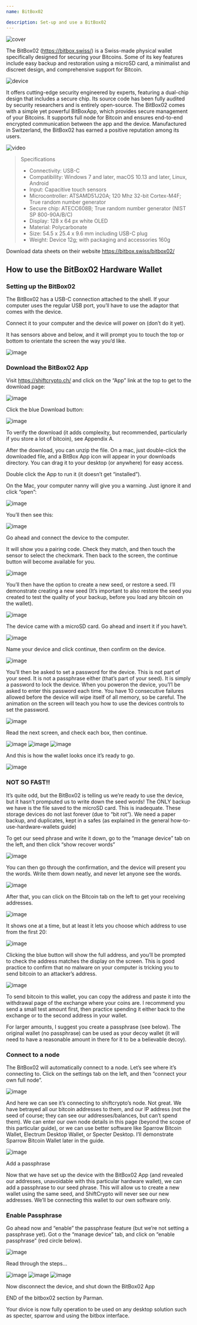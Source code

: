 ```yaml
---
name: BitBox02

description: Set-up and use a BitBox02
---
```


![cover](assets/cover.jpeg)

The BitBox02 (https://bitbox.swiss/) is a Swiss-made physical wallet specifically designed for securing your Bitcoins. Some of its key features include easy backup and restoration using a microSD card, a minimalist and discreet design, and comprehensive support for Bitcoin.

![device](assets/1.jpeg)

It offers cutting-edge security engineered by experts, featuring a dual-chip design that includes a secure chip. Its source code has been fully audited by security researchers and is entirely open-source. The BitBox02 comes with a simple yet powerful BitBoxApp, which provides secure management of your Bitcoins. It supports full node for Bitcoin and ensures end-to-end encrypted communication between the app and the device. Manufactured in Switzerland, the BitBox02 has earned a positive reputation among its users.

![video](https://youtu.be/sB4b2PbYaj0)

> Specifications
>
> - Connectivity: USB-C
> - Compatibility: Windows 7 and later, macOS 10.13 and later, Linux, Android
> - Input: Capacitive touch sensors
> - Microcontroller: ATSAMD51J20A; 120 Mhz 32-bit Cortex-M4F; True random number generator
> - Secure chip: ATECC608B; True random number generator (NIST SP 800-90A/B/C)
> - Display: 128 x 64 px white OLED
> - Material: Polycarbonate
> - Size: 54.5 x 25.4 x 9.6 mm including USB-C plug
> - Weight: Device 12g; with packaging and accessories 160g

Download data sheets on their website https://bitbox.swiss/bitbox02/

## How to use the BitBox02 Hardware Wallet

### Setting up the BitBox02

The BitBox02 has a USB-C connection attached to the shell. If your computer uses the regular USB port, you’ll have to use the adaptor that comes with the device.

Connect it to your computer and the device will power on (don’t do it yet).

It has sensors above and below, and it will prompt you to touch the top or bottom to orientate the screen the way you’d like.

![image](assets/2.jpeg)

### Download the BitBox02 App

Visit https://shiftcrypto.ch/ and click on the “App” link at the top to get to the download page:

![image](assets/3.jpeg)

Click the blue Download button:

![image](assets/4.jpeg)

To verify the download (it adds complexity, but recommended, particularly if you store a lot of bitcoin), see Appendix A.

After the download, you can unzip the file. On a mac, just double-click the downloaded file, and a BitBox App icon will appear in your downloads directory. You can drag it to your desktop (or anywhere) for easy access.

Double click the App to run it (it doesn’t get “installed”).

On the Mac, your computer nanny will give you a warning. Just ignore it and click “open”:

![image](assets/5.jpeg)

You’ll then see this:

![image](assets/6.jpeg)

Go ahead and connect the device to the computer.

It will show you a pairing code. Check they match, and then touch the sensor to select the checkmark. Then back to the screen, the continue button will become available for you.

![image](assets/7.jpeg)

You’ll then have the option to create a new seed, or restore a seed. I’ll demonstrate creating a new seed (It’s important to also restore the seed you created to test the quality of your backup, before you load any bitcoin on the wallet).

![image](assets/8.jpeg)

The device came with a microSD card. Go ahead and insert it if you have’t.

![image](assets/9.jpeg)

Name your device and click continue, then confirm on the device.

![image](assets/10.jpeg)

You’ll then be asked to set a password for the device. This is not part of your seed. It is not a passphrase either (that’s part of your seed). It is simply a password to lock the device. When you poweron the device, you’l’l be asked to enter this password each time. You have 10 consecutive failures allowed before the device will wipe itself of all memory, so be careful. The animation on the screen will teach you how to use the devices controls to set the password.

![image](assets/11.jpeg)

Read the next screen, and check each box, then continue.

![image](assets/12.jpeg)
![image](assets/13.jpeg)
![image](assets/14.jpeg)

And this is how the wallet looks once it’s ready to go.

![image](assets/15.jpeg)

### NOT SO FAST!!

It’s quite odd, but the BitBox02 is telling us we’re ready to use the device, but it hasn’t promputed us to write down the seed words! The ONLY backup we have is the file saved to the microSD card. This is inadequate. These storage devices do not last forever (due to “bit rot”). We need a paper backup, and duplicates, kept in a safes (as explained in the general how-to-use-hardware-wallets guide)

To get our seed phrase and write it down, go to the “manage device” tab on the left, and then click “show recover words”

![image](assets/16.jpeg)

You can then go through the confirmation, and the device will present you the words. Write them down neatly, and never let anyone see the words.

![image](assets/17.jpeg)

After that, you can click on the Bitcoin tab on the left to get your receiving addresses.

![image](assets/18.jpeg)

It shows one at a time, but at least it lets you choose which address to use from the first 20:

![image](assets/19.jpeg)

Clicking the blue button will show the full address, and you’ll be prompted to check the address matches the display on the screen. This is good practice to confirm that no malware on your computer is tricking you to send bitcoin to an attacker’s address.

![image](assets/20.jpeg)

To send bitcoin to this wallet, you can copy the address and paste it into the withdrawal page of the exchange where your coins are. I recommend you send a small test amount first, then practice spending it either back to the exchange or to the second address in your wallet.

For larger amounts, I suggest you create a passphrase (see below). The original wallet (no passphrase) can be used as your decoy wallet (it will need to have a reasonable amount in there for it to be a believable decoy).

### Connect to a node

The BitBox02 will automatically connect to a node. Let’s see where it’s connecting to. Click on the settings tab on the left, and then “connect your own full node”.

![image](assets/21.jpeg)

And here we can see it’s connecting to shiftcrypto’s node. Not great. We have betrayed all our bitcoin addresses to them, and our IP address (not the seed of course; they can see our addresses/balances, but can’t spend them). We can enter our own node details in this page (beyond the scope of this particular guide), or we can use better software like Sparrow Bitcoin Wallet, Electrum Desktop Wallet, or Specter Desktop. I’ll demonstrate Sparrow Bitcoin Wallet later in the guide.

![image](assets/22.jpeg)

Add a passphrase

Now that we have set up the device with the BitBox02 App (and revealed our addresses, unavoidable with this particular hardware wallet), we can add a passphrase to our seed phrase. This will allow us to create a new wallet using the same seed, and ShiftCrypto will never see our new addresses. We’ll be connecting this wallet to our own software only.

### Enable Passphrase

Go ahead now and “enable” the passphrase feature (but we’re not setting a passphrase yet). Got o the “manage device” tab, and click on “enable passphrase” (red circle below).

![image](assets/23.jpeg)

Read through the steps…

![image](assets/24.jpeg)
![image](assets/25.jpeg)
![image](assets/26.jpeg)

Now disconnect the device, and shut down the BitBox02 App

END of the bitbox02 section by Parman.

Your divice is now fully operation to be used on any desktop solution such as specter, sparrow and using the bitbox interface.
